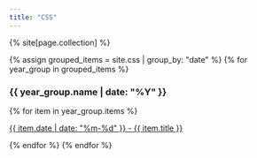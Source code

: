 ```yaml
---
title: "CSS"
---
```


{% site[page.collection] %}

{% assign grouped_items = site.css | group_by: "date" %}
{% for year_group in grouped_items %}
<h3>{{ year_group.name | date: "%Y" }}</h3>
{% for item in year_group.items %}
<p><a href="{{ folder }}{{ item.url }}">{{ item.date | date: "%m-%d" }} - {{ item.title }}</a></p>
{% endfor %}
{% endfor %}

